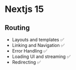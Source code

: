 # Nextjs 15

## Routing

- Layouts and templates ✅
- Linking and Navigation ✅
- Error Handling ✅
- Loading UI and streaming ✅
- Redirecting ✅

